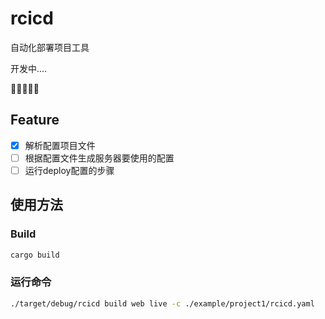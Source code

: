 # rcicd
自动化部署项目工具

开发中.... 

🤔🤔🤔🤔🤔

## Feature
- [x] 解析配置项目文件
- [ ] 根据配置文件生成服务器要使用的配置
- [ ] 运行deploy配置的步骤

## 使用方法

### Build
```bash
cargo build
```

### 运行命令
```bash
./target/debug/rcicd build web live -c ./example/project1/rcicd.yaml
```